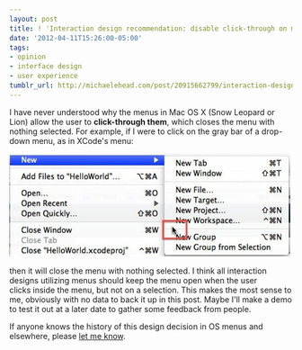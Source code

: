 ```yaml
---
layout: post
title: ! 'Interaction design recommendation: disable click-through on menus'
date: '2012-04-11T15:26:00-05:00'
tags:
- opinion
- interface design
- user experience
tumblr_url: http://michaelehead.com/post/20915662799/interaction-design-recommendation-disable
---
```

I have never understood why the menus in Mac OS X (Snow Leopard or Lion) allow the user to __click-through them__, which closes the menu with nothing selected. For example, if I were to click on the gray bar of a drop-down menu, as in XCode's menu:

![Screenshot of file menu dropdown](/images/posts/menu-clickthrough.jpg)

then it will close the menu with nothing selected. I think all interaction designs utilizing menus should keep the menu open when the user clicks inside the menu, but not on a selection. This makes the most sense to me, obviously with no data to back it up in this post. Maybe I'll make a demo to test it out at a later date to gather some feedback from people. 

If anyone knows the history of this design decision in OS menus and elsewhere, please [let me know](https://twitter.com/michaelehead). 